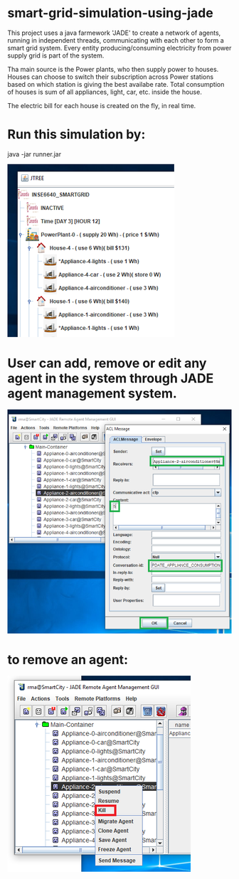 # smart-grid-simulation-using-jade

This project uses a java farmework 'JADE' to create a network of agents, running in independent threads, communicating with each other to form a smart grid system.
Every entity producing/consuming electricity from power supply grid is part of the system.

Tha main source is the Power plants, who then supply power to houses.
Houses can choose to switch their subscription across Power stations based on which station is giving the best availabe rate.
Total consumption of houses is sum of all appliances, light, car, etc. inside the house.

The electric bill for each house is created on the fly, in real time.


# Run this simulation by:
  java -jar runner.jar


![Alt text](res/1.png?raw=true)


# User can add, remove or edit any agent in the system through JADE agent management system.
![Alt text](res/5.PNG?raw=true)

# to remove an agent:
![Alt text](res/4.PNG?raw=true)
